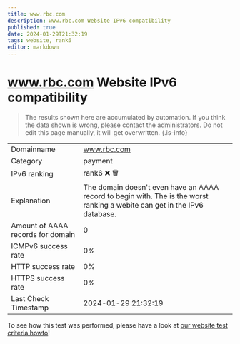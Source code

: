 ```yaml
---
title: www.rbc.com
description: www.rbc.com Website IPv6 compatibility
published: true
date: 2024-01-29T21:32:19
tags: website, rank6
editor: markdown
---
```


# www.rbc.com Website IPv6 compatibility

> The results shown here are accumulated by automation. If you think the data shown is wrong, please contact the administrators. 
> Do not edit this page manually, it will get overwritten.
{.is-info}


|   |   |
| - | - |
| Domainname | www.rbc.com
| Category | payment |
| IPv6 ranking | rank6 :x: :wastebasket: |
| Explanation | The domain doesn't even have an AAAA record to begin with. The is the worst ranking a webite can get in the IPv6 database. |
| Amount of AAAA records for domain | 0 |
| ICMPv6 success rate | 0%|
| HTTP success rate | 0% |
| HTTPS success rate | 0% |
| Last Check Timestamp | 2024-01-29 21:32:19 |

To see how this test was performed, please have a look at [our website test criteria howto](/howto/testcriteria/website)!

